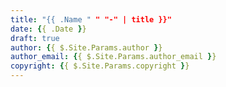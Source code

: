 ```yaml
---
title: "{{ .Name " " "-" | title }}" 
date: {{ .Date }}
draft: true
author: {{ $.Site.Params.author }}
author_email: {{ $.Site.Params.author_email }}
copyright: {{ $.Site.Params.copyright }}
---
```


#
